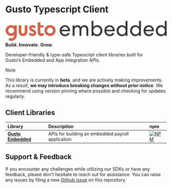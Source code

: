 # Gusto Typescript Client
![gusto logo](./assets/Gusto_logo.png)
**Build. Innovate. Grow.**

Developer-friendly & type-safe Typescript client libraries built for Gusto’s Embedded and App Integration APIs.

> [!NOTE]
> This library is currently in **beta**, and we are actively making improvements. As a result, **we may introduce breaking
> changes without prior notice**. We recommend using version pinning where possible and checking for updates regularly.

## Client Libraries

<!-- Start Gusto Typescript Client Libraries -->
| Library | Description | npm |
| :- |:- |:- |
| **[Gusto Embedded](https://github.com/Gusto/gusto-typescript-client/tree/main/gusto_embedded#gusto-embedded)** | APIs for building an embedded payroll application | [![NPM](https://img.shields.io/npm/v/@gusto/embedded-api.svg?color=%230A8080)](https://www.npmjs.com/package/@gusto/embedded-api) |
<!-- End Gusto Typescript Client Libraries -->

<!-- Start Gusto Support Notes -->
## Support & Feedback

If you encounter any challenges while utilizing our SDKs or have any feedback, please don't hesitate to reach out for assistance.
You can raise any issues by filing a new [Github issue](https://github.com/Gusto/gusto-typescript-client/issues/new) on this repository.

<!-- End Gusto Support Notes -->
